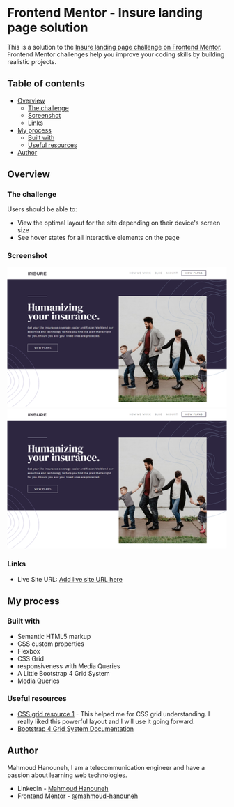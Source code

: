 # Frontend Mentor - Insure landing page solution

This is a solution to the [Insure landing page challenge on Frontend Mentor](https://www.frontendmentor.io/challenges/insure-landing-page-uTU68JV8). Frontend Mentor challenges help you improve your coding skills by building realistic projects. 

## Table of contents

- [Overview](#overview)
  - [The challenge](#the-challenge)
  - [Screenshot](#screenshot)
  - [Links](#links)
- [My process](#my-process)
  - [Built with](#built-with)
  - [Useful resources](#useful-resources)
- [Author](#author)


## Overview

### The challenge

Users should be able to:

- View the optimal layout for the site depending on their device's screen size
- See hover states for all interactive elements on the page

### Screenshot

![screenshor #one](screenshots/screenshot-1.png)
![screenshot #two](screenshots/screenshot-1.png)


### Links

- Live Site URL: [Add live site URL here](https://insure-dun.vercel.app/)

## My process

### Built with

- Semantic HTML5 markup
- CSS custom properties
- Flexbox
- CSS Grid
- responsiveness with Media Queries
- A Little Bootstrap 4 Grid System
- Media Queries



### Useful resources

- [CSS grid resource 1](https://css-tricks.com/snippets/css/complete-guide-grid/) - This helped me for CSS grid understanding. I really liked this powerful layout and I will use it going forward.
- [Bootstrap 4 Grid System Documentation](https://getbootstrap.com/docs/4.6/layout/grid/)


## Author

Mahmoud Hanouneh, I am a telecommunication engineer and have a passion about learning web technologies.

- LinkedIn - [Mahmoud Hanouneh](https://www.linkedin.com/in/mahmoud-hanouneh/)
- Frontend Mentor - [@mahmoud-hanouneh](https://www.frontendmentor.io/profile/mahmoud-hanouneh)

